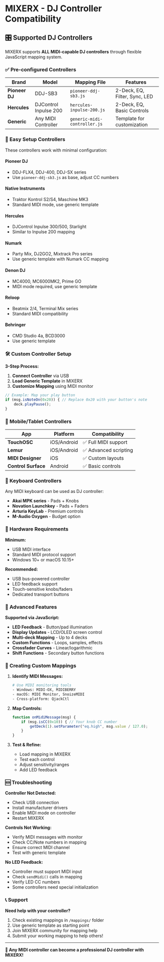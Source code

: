 # MIXERX - DJ Controller Compatibility

## 🎛️ Supported DJ Controllers

MIXERX supports **ALL MIDI-capable DJ controllers** through flexible JavaScript mapping system.

### ✅ Pre-configured Controllers

| Brand | Model | Mapping File | Features |
|-------|-------|--------------|----------|
| **Pioneer DJ** | DDJ-SB3 | `pioneer-ddj-sb3.js` | 2-Deck, EQ, Filter, Sync, LED |
| **Hercules** | DJControl Inpulse 200 | `hercules-inpulse-200.js` | 2-Deck, EQ, Basic Controls |
| **Generic** | Any MIDI Controller | `generic-midi-controller.js` | Template for customization |

### 🔧 Easy Setup Controllers

These controllers work with minimal configuration:

#### **Pioneer DJ**
- DDJ-FLX4, DDJ-400, DDJ-SX series
- Use `pioneer-ddj-sb3.js` as base, adjust CC numbers

#### **Native Instruments**  
- Traktor Kontrol S2/S4, Maschine MK3
- Standard MIDI mode, use generic template

#### **Hercules**
- DJControl Inpulse 300/500, Starlight
- Similar to Inpulse 200 mapping

#### **Numark**
- Party Mix, DJ2GO2, Mixtrack Pro series
- Use generic template with Numark CC mapping

#### **Denon DJ**
- MC4000, MC6000MK2, Prime GO
- MIDI mode required, use generic template

#### **Reloop**
- Beatmix 2/4, Terminal Mix series
- Standard MIDI compatibility

#### **Behringer**
- CMD Studio 4a, BCD3000
- Use generic template

### 🛠️ Custom Controller Setup

**3-Step Process:**

1. **Connect Controller** via USB
2. **Load Generic Template** in MIXERX
3. **Customize Mapping** using MIDI monitor

```javascript
// Example: Map your play button
if (msg.isNoteOn(0x20)) { // Replace 0x20 with your button's note
    deck.playPause();
}
```

### 📱 Mobile/Tablet Controllers

| App | Platform | Compatibility |
|-----|----------|---------------|
| **TouchOSC** | iOS/Android | ✅ Full MIDI support |
| **Lemur** | iOS/Android | ✅ Advanced scripting |
| **MIDI Designer** | iOS | ✅ Custom layouts |
| **Control Surface** | Android | ✅ Basic controls |

### 🎹 Keyboard Controllers

Any MIDI keyboard can be used as DJ controller:
- **Akai MPK series** - Pads + Knobs
- **Novation Launchkey** - Pads + Faders  
- **Arturia KeyLab** - Premium controls
- **M-Audio Oxygen** - Budget option

### 🔌 Hardware Requirements

**Minimum:**
- USB MIDI interface
- Standard MIDI protocol support
- Windows 10+ or macOS 10.15+

**Recommended:**
- USB bus-powered controller
- LED feedback support
- Touch-sensitive knobs/faders
- Dedicated transport buttons

### 🚀 Advanced Features

**Supported via JavaScript:**
- **LED Feedback** - Button/pad illumination
- **Display Updates** - LCD/OLED screen control
- **Multi-deck Mapping** - Up to 4 decks
- **Custom Functions** - Loops, samples, effects
- **Crossfader Curves** - Linear/logarithmic
- **Shift Functions** - Secondary button functions

### 📝 Creating Custom Mappings

1. **Identify MIDI Messages:**
   ```bash
   # Use MIDI monitoring tools
   - Windows: MIDI-OX, MIDIBERRY
   - macOS: MIDI Monitor, SnoizeMIDI
   - Cross-platform: QjackCtl
   ```

2. **Map Controls:**
   ```javascript
   function onMidiMessage(msg) {
       if (msg.isCC(0x10)) { // Your knob CC number
           getDeck(1).setParameter("eq.high", msg.value / 127.0);
       }
   }
   ```

3. **Test & Refine:**
   - Load mapping in MIXERX
   - Test each control
   - Adjust sensitivity/ranges
   - Add LED feedback

### 🆘 Troubleshooting

**Controller Not Detected:**
- Check USB connection
- Install manufacturer drivers
- Enable MIDI mode on controller
- Restart MIXERX

**Controls Not Working:**
- Verify MIDI messages with monitor
- Check CC/Note numbers in mapping
- Ensure correct MIDI channel
- Test with generic template

**No LED Feedback:**
- Controller must support MIDI input
- Check `sendMidi()` calls in mapping
- Verify LED CC numbers
- Some controllers need special initialization

### 📞 Support

**Need help with your controller?**
1. Check existing mappings in `/mappings/` folder
2. Use generic template as starting point
3. Join MIXERX community for mapping help
4. Submit your working mapping to help others!

---

**🎵 Any MIDI controller can become a professional DJ controller with MIXERX!**
